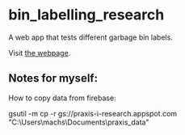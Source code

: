 # bin_labelling_research

A web app that tests different garbage bin labels.

Visit [the webpage](https://staadecker.github.io/praxis/).

## Notes for myself:

How to copy data from firebase:

gsutil -m cp -r gs://praxis-i-research.appspot.com "C:\Users\machs\Documents\praxis_data"